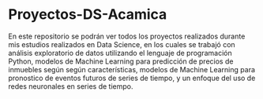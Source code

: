 # Proyectos-DS-Acamica

En este repositorio se podrán ver todos los proyectos realizados durante mis estudios realizados en Data Science, en los cuales se trabajó con análisis exploratorio de datos utilizando
el lenguaje de programación Python, modelos de Machine Learning para predicción de precios de inmuebles según según características, modelos de Machine Learning 
para pronostico de eventos futuros de series de tiempo, y un enfoque del uso de redes neuronales en series de tiempo.

